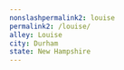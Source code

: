 ```yaml
---
﻿nonslashpermalink2: louise
permalink2: /louise/
alley: Louise
city: Durham
state: New Hampshire
---
```

